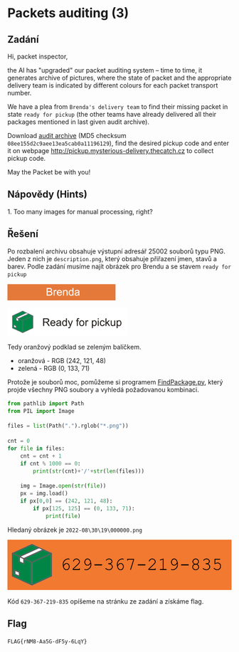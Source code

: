 # Packets auditing (3)

## Zadání

Hi, packet inspector,

the AI has "upgraded" our packet auditing system – time to time, it generates archive of pictures, where the state of packet and the appropriate delivery team is indicated by different colours for each packet transport number.

We have a plea from `Brenda's delivery team` to find their missing packet in state `ready for pickup` (the other teams have already delivered all their packages mentioned in last given audit archive).

Download [audit archive](https://owncloud.cesnet.cz/index.php/s/BGSbaBDCsuWdAYO) (MD5 checksum `08ee155d2c9aee13ea5cab0a11196129`), find the desired pickup code and enter it on webpage <http://pickup.mysterious-delivery.thecatch.cz> to collect pickup code.

May the Packet be with you!

## Nápovědy (Hints)

1\. Too many images for manual processing, right?

## Řešení

Po rozbalení archivu obsahuje výstupní adresář 25002 souborů typu PNG. Jeden z nich je `description.png`, který obsahuje přiřazení jmen, stavů a barev. Podle zadání musíme najít obrázek pro Brendu a se stavem `ready for pickup`

![ ](Brenda.png)

![ ](Ready.png)

Tedy oranžový podklad se zeleným balíčkem.

- oranžová - RGB (242, 121, 48)
- zelená - RGB (0, 133, 71)

Protože je souborů moc, pomůžeme si programem [FindPackage.py](FindPackage.py), který projde všechny PNG soubory a vyhledá požadovanou kombinaci.

```python
from pathlib import Path
from PIL import Image

files = list(Path(".").rglob("*.png"))

cnt = 0
for file in files:
    cnt = cnt + 1
    if cnt % 1000 == 0:
        print(str(cnt)+'/'+str(len(files)))

    img = Image.open(str(file))
    px = img.load()
    if px[0,0] == (242, 121, 48):
        if px[125, 125] == (0, 133, 71):
            print(file)
```

Hledaný obrázek je `2022-08\30\19\000000.png`

![ ](000000.png)

Kód `629-367-219-835` opíšeme na stránku ze zadání a získáme flag.

## Flag

`FLAG{rNM8-Aa5G-dF5y-6LqY}`

